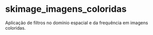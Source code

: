 # skimage_imagens_coloridas
Aplicação de filtros no domínio espacial e da frequência em imagens coloridas.
